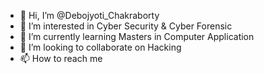 - 👋 Hi, I’m @Debojyoti_Chakraborty
- 👀 I’m interested in Cyber Security & Cyber Forensic
- 🌱 I’m currently learning Masters in Computer Application
- 💞️ I’m looking to collaborate on Hacking
- 📫 How to reach me 

<!---
Debojyoti921/Debojyoti921 is a ✨ special ✨ repository because its `README.md` (this file) appears on your GitHub profile.
You can click the Preview link to take a look at your changes.
--->
